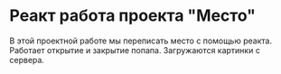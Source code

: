 # Реакт работа проекта "Место"

В этой проектной работе мы переписать место с помощью реакта.
Работает открытие  и закрытие попапа. Загружаются картинки с сервера.



